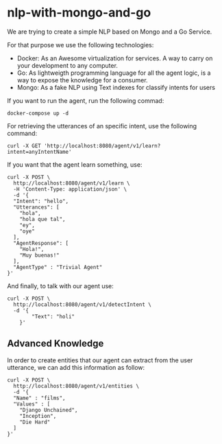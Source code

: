 # nlp-with-mongo-and-go

We are trying to create a simple NLP based on Mongo and a Go Service.

For that purpose we use the following technologies:

* Docker: As an Awesome virtualization for services. A way to carry on your development to any computer.
* Go: As lightweigth programming language for all the agent logic, is a way to expose the knowledge for a consumer.
* Mongo: As a fake NLP using Text indexes for classify intents for users


If you want to run the agent, run the following commad:

```
docker-compose up -d
```

For retrieving the utterances of an specific intent, use the following command:

```
curl -X GET 'http://localhost:8080/agent/v1/learn?intent=anyIntentName'
```

If you want that the agent learn something, use:

```
curl -X POST \
  http://localhost:8080/agent/v1/learn \
  -H 'Content-Type: application/json' \
  -d '{
  "Intent": "hello",
  "Utterances": [
    "hola",
    "hola que tal",
    "ey",
    "oye"
  ],
  "AgentResponse": [
    "Hola!",
    "Muy buenas!"
  ],
  "AgentType" : "Trivial Agent"
}'
```


And finally, to talk with our agent use:

```
curl -X POST \
  http://localhost:8080/agent/v1/detectIntent \
  -d '{
        "Text": "holi" 
    }'
```

## Advanced Knowledge

In order to create entities that our agent can extract from the user utterance, we can add this information as follow:

```
curl -X POST \
  http://localhost:8080/agent/v1/entities \
  -d '{
  "Name" : "films",
  "Values" : [
  	"Django Unchained",
  	"Inception",
  	"Die Hard"
  ]
}'
```
